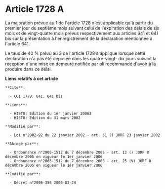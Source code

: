 # Article 1728 A

La majoration prévue au 1 de l'article 1728 n'est applicable qu'à partir du premier jour du septième mois suivant celui de
l'expiration des délais de six mois et de vingt-quatre mois prévus respectivement aux articles 641 et 641 bis sur la
présentation à l'enregistrement de la déclaration mentionnée à l'article 641.

Le taux de 40 % prévu au 3 de l'article 1728 s'applique lorsque cette déclaration n'a pas été déposée dans les quatre-vingt-
dix jours suivant la réception d'une mise en demeure notifiée par pli recommandé d'avoir à la produire dans ce délai.

**Liens relatifs à cet article**

	**Cite**:

	  - CGI 1728, 641, 641 bis

	**Liens**:

	  - HISTO: Edition du 1er janvier 20063
	  - HISTO: Edition du 31 mars 2002

	**Modifié par**:

	  - Loi n°2002-92 du 22 janvier 2002 - art. 51 () JORF 23 janvier 2002

	**Abrogé par**:

	  - Ordonnance n°2005-1512 du 7 décembre 2005 - art. 13 () JORF 8 décembre 2005 en vigueur le 1er janvier 2006
	  - Ordonnance n°2005-1512 du 7 décembre 2005 - art. 25 (V) JORF 8 décembre 2005 en vigueur le 1er janvier 2006

	**Codifié par**:

	  - Décret n°2006-356 2006-03-24
